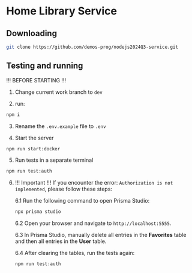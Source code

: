 # Home Library Service

## Downloading

```bash
git clone https://github.com/demos-prog/nodejs2024Q3-service.git
```

## Testing and running

!!! BEFORE STARTING !!!

1. Change current work branch to `dev`

2. run:

```bash
npm i
```

3. Rename the `.env.example` file to `.env`

4. Start the server

```bash
npm run start:docker
```

5. Run tests in a separate terminal

```bash
npm run test:auth
```

6. !!! Important !!! If you encounter the error: `Authorization is not implemented`, please follow these steps:

   6.1 Run the following command to open Prisma Studio:

   ```bash
   npx prisma studio
   ```

   6.2 Open your browser and navigate to `http://localhost:5555`.

   6.3 In Prisma Studio, manually delete all entries in the **Favorites** table and then all entries in the **User** table.

   6.4 After clearing the tables, run the tests again:

   ```bash
   npm run test:auth
   ```
